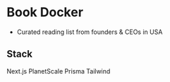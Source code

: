 # Book Docker
- Curated reading list from founders & CEOs in USA

## Stack
Next.js
PlanetScale
Prisma
Tailwind
